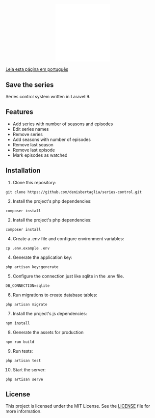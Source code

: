 <p align="center">
<img src="https://raw.githubusercontent.com/denisbertaglia/series-control/readme/public/img/logomark.svg" width="180" alt="Logo">
</p>

[Leia esta página em português](./README-pt.md)
## Save the series
Series control system written in Laravel 9.

## Features

- Add series with number of seasons and episodes
- Edit series names
- Remove series
- Add seasons with number of episodes
- Remove last season
- Remove last episode
- Mark episodes as watched

## Installation

1. Clone this repository:

```
git clone https://github.com/denisbertaglia/series-control.git

```

2. Install the project's php dependencies:

```
composer install
```

2. Install the project's php dependencies:

```
composer install
```

4. Create a .env file and configure environment variables:

```
cp .env.example .env
```

4. Generate the application key:

```
php artisan key:generate
```

5. Configure the connection just like sqlite in the .env file.

```
DB_CONNECTION=sqlite
```

6. Run migrations to create database tables:

```
php artisan migrate
```

7. Install the project's js dependencies:

```
npm install
```

8. Generate the assets for production

```
npm run build
```

9. Run tests:

```
php artisan test
```

10. Start the server:

```
php artisan serve
```

## License

This project is licensed under the MIT License. See the [LICENSE](https://opensource.org/licenses/MIT) file for more information.
